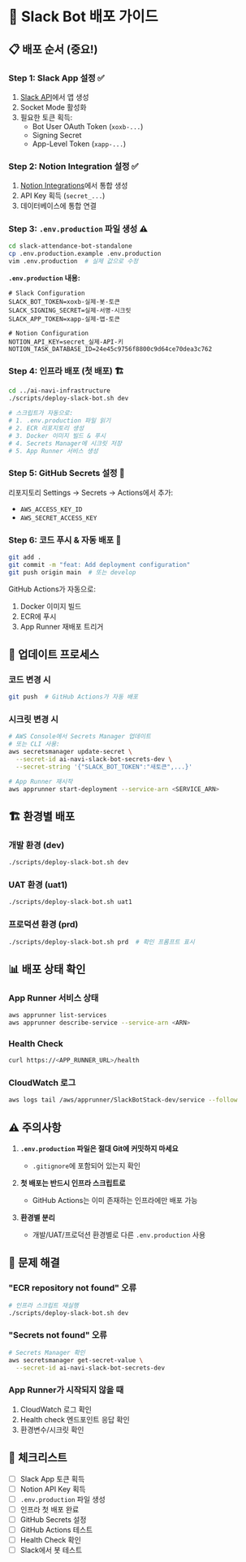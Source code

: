 # 🚀 Slack Bot 배포 가이드

## 📋 배포 순서 (중요!)

### Step 1: Slack App 설정 ✅
1. [Slack API](https://api.slack.com/apps)에서 앱 생성
2. Socket Mode 활성화
3. 필요한 토큰 획득:
   - Bot User OAuth Token (`xoxb-...`)
   - Signing Secret
   - App-Level Token (`xapp-...`)

### Step 2: Notion Integration 설정 ✅
1. [Notion Integrations](https://www.notion.so/my-integrations)에서 통합 생성
2. API Key 획득 (`secret_...`)
3. 데이터베이스에 통합 연결

### Step 3: `.env.production` 파일 생성 ⚠️
```bash
cd slack-attendance-bot-standalone
cp .env.production.example .env.production
vim .env.production  # 실제 값으로 수정
```

**`.env.production` 내용:**
```env
# Slack Configuration
SLACK_BOT_TOKEN=xoxb-실제-봇-토큰
SLACK_SIGNING_SECRET=실제-서명-시크릿
SLACK_APP_TOKEN=xapp-실제-앱-토큰

# Notion Configuration  
NOTION_API_KEY=secret_실제-API-키
NOTION_TASK_DATABASE_ID=24e45c9756f8800c9d64ce70dea3c762
```

### Step 4: 인프라 배포 (첫 배포) 🏗️
```bash
cd ../ai-navi-infrastructure
./scripts/deploy-slack-bot.sh dev

# 스크립트가 자동으로:
# 1. .env.production 파일 읽기
# 2. ECR 리포지토리 생성
# 3. Docker 이미지 빌드 & 푸시
# 4. Secrets Manager에 시크릿 저장
# 5. App Runner 서비스 생성
```

### Step 5: GitHub Secrets 설정 🔐
리포지토리 Settings → Secrets → Actions에서 추가:
- `AWS_ACCESS_KEY_ID`
- `AWS_SECRET_ACCESS_KEY`

### Step 6: 코드 푸시 & 자동 배포 🔄
```bash
git add .
git commit -m "feat: Add deployment configuration"
git push origin main  # 또는 develop
```

GitHub Actions가 자동으로:
1. Docker 이미지 빌드
2. ECR에 푸시
3. App Runner 재배포 트리거

## 🔄 업데이트 프로세스

### 코드 변경 시
```bash
git push  # GitHub Actions가 자동 배포
```

### 시크릿 변경 시
```bash
# AWS Console에서 Secrets Manager 업데이트
# 또는 CLI 사용:
aws secretsmanager update-secret \
  --secret-id ai-navi-slack-bot-secrets-dev \
  --secret-string '{"SLACK_BOT_TOKEN":"새토큰",...}'

# App Runner 재시작
aws apprunner start-deployment --service-arn <SERVICE_ARN>
```

## 🏗️ 환경별 배포

### 개발 환경 (dev)
```bash
./scripts/deploy-slack-bot.sh dev
```

### UAT 환경 (uat1)
```bash
./scripts/deploy-slack-bot.sh uat1
```

### 프로덕션 환경 (prd)
```bash
./scripts/deploy-slack-bot.sh prd  # 확인 프롬프트 표시
```

## 📊 배포 상태 확인

### App Runner 서비스 상태
```bash
aws apprunner list-services
aws apprunner describe-service --service-arn <ARN>
```

### Health Check
```bash
curl https://<APP_RUNNER_URL>/health
```

### CloudWatch 로그
```bash
aws logs tail /aws/apprunner/SlackBotStack-dev/service --follow
```

## ⚠️ 주의사항

1. **`.env.production` 파일은 절대 Git에 커밋하지 마세요**
   - `.gitignore`에 포함되어 있는지 확인

2. **첫 배포는 반드시 인프라 스크립트로**
   - GitHub Actions는 이미 존재하는 인프라에만 배포 가능

3. **환경별 분리**
   - 개발/UAT/프로덕션 환경별로 다른 `.env.production` 사용

## 🔧 문제 해결

### "ECR repository not found" 오류
```bash
# 인프라 스크립트 재실행
./scripts/deploy-slack-bot.sh dev
```

### "Secrets not found" 오류
```bash
# Secrets Manager 확인
aws secretsmanager get-secret-value \
  --secret-id ai-navi-slack-bot-secrets-dev
```

### App Runner가 시작되지 않을 때
1. CloudWatch 로그 확인
2. Health check 엔드포인트 응답 확인
3. 환경변수/시크릿 확인

## 📝 체크리스트

- [ ] Slack App 토큰 획득
- [ ] Notion API Key 획득
- [ ] `.env.production` 파일 생성
- [ ] 인프라 첫 배포 완료
- [ ] GitHub Secrets 설정
- [ ] GitHub Actions 테스트
- [ ] Health Check 확인
- [ ] Slack에서 봇 테스트